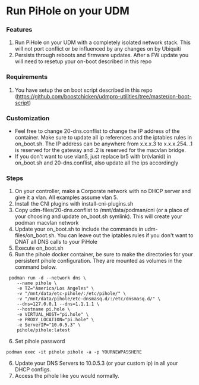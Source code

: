 # Run PiHole on your UDM

### Features
1. Run PiHole on your UDM with a completely isolated network stack.  This will not port conflict or be influenced by any changes on by Ubiquiti
2. Persists through reboots and firmware updates.  After a FW update you will need to resetup your on-boot described in this repo

### Requirements
1. You have setup the on boot script described in this repo (https://github.com/boostchicken/udmpro-utilities/tree/master/on-boot-script)

### Customization
* Feel free to change 20-dns.conflist to change the IP address of the container. Make sure to update all ip references and the iptables rules in on_boot.sh.  The IP address can be anywhere from x.x.x.3 to x.x.x.254. .1 is reserved for the gateway and .2 is reserved for the macvlan bridge.
* If you don't want to use vlan5, just replace br5 with br(vlanid) in on_boot.sh and 20-dns.conflist, also update all the ips accordingly

### Steps
1. On your controller, make a Corporate network with no DHCP server and give it a vlan.  All examples assume vlan 5.
2. Install the CNI plugins with install-cni-plugins.sh
3. Copy udm-files/20-dns.conflist to /mnt/data/podman/cni (or a place of your choosing and update on_boot.sh symlink).  This will create your podman macvlan network
3. Update your on_boot.sh to include the commands in udm-files/on_boot.sh.  You can leave out the iptables rules if you don't want to DNAT all DNS calls to your PiHole
4. Execute on_boot.sh
5. Run the pihole docker container, be sure to make the directories for your persistent pihole configuration.  They are mounted as volumes in the command below.

```
 podman run -d --network dns \
    --name pihole \
    -e TZ="America/Los Angeles" \
    -v "/mnt/data/etc-pihole/:/etc/pihole/" \
    -v "/mnt/data/pihole/etc-dnsmasq.d/:/etc/dnsmasq.d/" \
    --dns=127.0.0.1 --dns=1.1.1.1 \
    --hostname pi.hole \
    -e VIRTUAL_HOST="pi.hole" \
    -e PROXY_LOCATION="pi.hole" \
    -e ServerIP="10.0.5.3" \
    pihole/pihole:latest
```

6. Set pihole password
```
podman exec -it pihole pihole -a -p YOURNEWPASSHERE
```
6. Update your DNS Servers to 10.0.5.3 (or your custom ip) in all your DHCP configs.
7. Access the pihole like you would normally.

